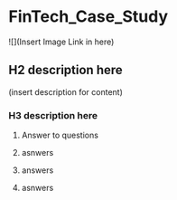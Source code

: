 # FinTech_Case_Study

![](Insert Image Link in here)

## H2 description here

(insert description for content)

### H3 description here

1. Answer to questions

2. asnwers

3. answers 

4. asnwers
